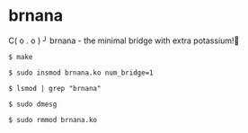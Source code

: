 # brnana
C(  o  .  o  ) ╯   brnana - the minimal bridge with extra potassium!🍌 

```
$ make
```
```
$ sudo insmod brnana.ko num_bridge=1
```
```
$ lsmod | grep "brnana"
```
```
$ sudo dmesg
```
```
$ sudo rmmod brnana.ko
```
